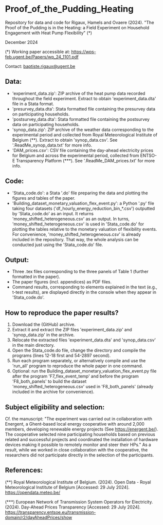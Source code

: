 # Proof_of_the_Pudding_Heating
Repository for data and code for Rigaux, Hamels and Ovaere (2024). "The Proof of the Pudding is in the Heating: a Field Experiment on Household Engagement with Heat Pump Flexibility" (*)

December 2024

(*) Working paper accessible at: https://wps-feb.ugent.be/Papers/wp_24_1101.pdf 

Contact: baptiste.rigaux@ugent.be

## Data:
- 'experiment_data.zip': ZIP archive of the heat pump data recorded throughout the field experiment. Extract to obtain 'experiment_data.dta' file in a Stata format. 
- 'presurvey_data.dta': Stata formatted file containing the presurvey data on participating households. 
- 'postsurvey_data.dta': Stata formatted file containing the postsurvey data on participating households.
- 'synop_data.zip': ZIP archive of the weather data corresponding to the experimental period and collected from Royal Meteorological Institute of Belgium (**). Extract to obtain 'synop_data.csv'. See '.ReadMe_synop_data.txt' for more info.
- 'DAM_prices.csv': CSV file containing the day-ahead electricity prices for Belgium and across the experimental period, collected from ENTSO-E Transparency Platform  (***). See '.ReadMe_DAM_prices.txt' for more info.

## Code: 
- 'Stata_code.do': a Stata '.do' file preparing the data and plotting the figures and tables of the paper.
- 'Building_dataset_monetary_valuation_flex_event.py': a Python '.py' file taking four datasets ('df_hourly_energy_reduction_bin_*.csv') outputted by 'Stata_code.do' as an input. It returns 'money_shifted_heterogeneous.csv' as an output. In turns, 'money_shifted_heterogeneous.csv' is used in 'Stata_code.do' for plotting the tables relative to the monetary valuation of flexibility events. For convenience, 'money_shifted_heterogeneous.csv' is already included in the repository. That way, the whole analysis can be conducted just using the 'Stata_code.do' file.

## Output: 
- Three .tex files corresponding to the three panels of Table 1 (further formatted in the paper).
- The paper figures (incl. appendices) as PDF files.
- Command results, corresponding to elements explained in the text (e.g., t-test results), are displayed directly in the console when they appear in 'Stata_code.do'.

## How to reproduce the paper results?

1. Download the (GitHub) archive.
2. Extract it and extract the ZIP files 'experiment_data.zip' and 'synop_data.zip' in the archive.
3. Relocate the extracted files 'experiment_data.dta' and 'synop_data.csv' in the main directory. 
4. Open the Stata_code.do file, change the directory and compile the programs (lines 12-18 first and 54-2897 second).
5. Run each program separately, or alternatively compile and use the 'run_all' program to reproduce the whole paper in one command.
6. Optional: run the Building_dataset_monetary_valuation_flex_event.py file after the program 'F7_flex_event_temp' and before the program 'F8_both_panels' to build the dataset 'money_shifted_heterogeneous.csv' used in 'F8_both_panels' (already included in the archive for convenience).

## Subject eligibility and selection: 

Cf. the manuscript: "The experiment was carried out in collaboration with Energent, a Ghent-based local energy cooperative with around 2,000 members, developing renewable energy projects (See https://energent.be/). The cooperative selected nine participating households based on previous related and successful projects and coordinated the installation of hardware devices making it possible to remotely monitor and steer their HPs." As a result, while we worked in close collaboration with the cooperative, the researchers did not participate directly in the selection of the participants. 

## References:

(**) Royal Meteorological Institute of Belgium. (2024). Open Data - Royal Meteorological Institute of Belgium
[Accessed: 29 July 2024]. https://opendata.meteo.be/ 

(***) European Network of Transmission System Operators for Electricity. (2024). Day-Ahead Prices Transparency [Accessed: 29 July 2024]. https://transparency.entsoe.eu/transmission-domain/r2/dayAheadPrices/show
